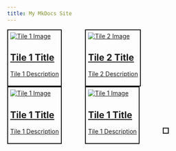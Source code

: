 ```yaml
---
title: My MkDocs Site
---
```

<style>
  .md-cell{
   display:inline-block;
   border:2px solid;
   margin-right:50px;
   padding:5px;
}
</style>

<div class="md-grid">
  <div class="md-cell md-cell--4">
    <a href="page1.md">
      <div class="md-card">
        <div class="md-card__media md-card__media--16:9">
          <img src="images/tile1.jpg" alt="Tile 1 Image">
        </div>
        <div class="md-card__primary">
          <h2 class="md-card__title">Tile 1 Title</h2>
        </div>
        <div class="md-card__secondary">
          <p>Tile 1 Description</p>
        </div>
      </div>
    </a>
  </div>
<!--NEWLY ADD DATA-->
<div class="md-cell md-cell--4">
    <a href="page2.md">
      <div class="md-card">
        <div class="md-card__media md-card__media--16:9">
          <img src="images/tile2.jpg" alt="Tile 2 Image">
        </div>
        <div class="md-card__primary">
          <h2 class="md-card__title">Tile 2 Title</h2>
        </div>
        <div class="md-card__secondary">
          <p>Tile 2 Description</p>
        </div>
      </div>
    </a>
  </div>

<div class="md-cell md-cell--4">
    <a href="page1.md">
      <div class="md-card">
        <div class="md-card__media md-card__media--16:9">
          <img src="images/tile1.jpg" alt="Tile 1 Image">
        </div>
        <div class="md-card__primary">
          <h2 class="md-card__title">Tile 1 Title</h2>
        </div>
        <div class="md-card__secondary">
          <p>Tile 1 Description</p>
        </div>
      </div>
    </a>
  </div>

<div class="md-cell md-cell--4">
    <a href="page1.md">
      <div class="md-card">
        <div class="md-card__media md-card__media--16:9">
          <img src="images/tile1.jpg" alt="Tile 1 Image">
        </div>
        <div class="md-card__primary">
          <h2 class="md-card__title">Tile 1 Title</h2>
        </div>
        <div class="md-card__secondary">
          <p>Tile 1 Description</p>
        </div>
      </div>
    </a>
  </div>


  <div class="md-cell md-cell--4">
    <a href="page2.md"> 
      <div class="md-card"> 
        </div> 
      </a> 
  </div> 

  </div> 
</div>
